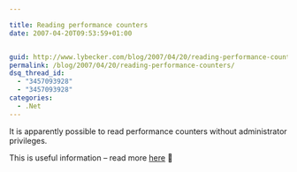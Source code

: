 ```yaml
---

title: Reading performance counters
date: 2007-04-20T09:53:59+01:00


guid: http://www.lybecker.com/blog/2007/04/20/reading-performance-counters/
permalink: /blog/2007/04/20/reading-performance-counters/
dsq_thread_id:
  - "3457093928"
  - "3457093928"
categories:
  - .Net
---
```

It is apparently possible to read performance counters without administrator privileges.

This is useful information &#8211; read more [here](http://blogs.msdn.com/bclteam/archive/2006/09/08/746900.aspx) 🙂
